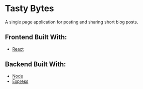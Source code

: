 # Tasty Bytes

A single page application for posting and sharing short blog posts. 

## Frontend Built With:
- [React](https://reactjs.org/) 

## Backend Built With:
- [Node](https://nodejs.org/en/)
- [Express](https://expressjs.com/)
